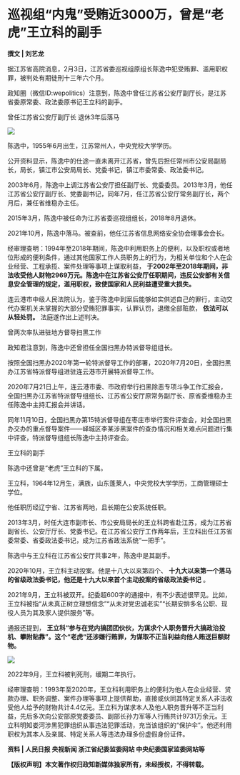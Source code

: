 # 巡视组“内鬼”受贿近3000万，曾是“老虎”王立科的副手

**撰文 | 刘艺龙**

据江苏省高院消息，2月3日，江苏省委巡视组原组长陈逸中犯受贿罪、滥用职权罪，被判处有期徒刑十三年六个月。

政知圈（微信ID:wepolitics）注意到，陈逸中曾任江苏省公安厅副厅长，是江苏省委原常委、政法委原书记王立科的副手。

曾任江苏省公安厅副厅长 退休3年后落马

![](https://inews.gtimg.com/news_bt/OCalMGrKnt7XIHBCcGwzGRbw4BMYjpJ9K6Amtrwn5yjO4AA/1000)

陈逸中，1955年6月出生，江苏常州人，中央党校大学学历。

公开资料显示，陈逸中的仕途一直未离开江苏省，曾先后担任常州市公安局副局长，局长，镇江市公安局局长、党委书记，镇江市委常委、政法委书记。

2003年6月，陈逸中上调江苏省公安厅担任副厅长、党委委员。2013年3月，他任江苏省公安厅副厅长、党委副书记，同年7月，任江苏省公安厅常务副厅长，两个月后，兼任省维稳办主任。

2015年3月，陈逸中被任命为江苏省委巡视组组长，2018年8月退休。

2021年10月，陈逸中落马。被查前，他任江苏省信息网络安全协会理事会会长。

经审理查明：1994年至2018年期间，陈逸中利用职务上的便利，以及职权或者地位形成的便利条件，通过其他国家工作人员职务上的行为，为相关单位和个人在企业经营、工程承揽、案件处理等事项上谋取利益，
**于2002年至2018年期间，非法收受他人财物2969万元。陈逸中在江苏省公安厅任职期间，违反公安部有关信息安全管理的规定，滥用职权，致使国家和人民利益遭受重大损失。**

连云港市中级人民法院认为，鉴于陈逸中到案后能够如实供述自己的罪行，主动交代办案机关未掌握的大部分受贿犯罪事实，认罪认罚，退缴全部赃款，
**依法可以从轻处罚。** 法庭遂作出上述判决。

曾两次率队进驻地方督导扫黑工作

政知君注意到，陈逸中还曾担任全国扫黑办特派督导组组长。

按照全国扫黑办2020年第一轮特派督导工作的部署，2020年7月20日，全国扫黑办江苏省特派督导组进驻连云港市开展特派督导工作。

2020年7月21日上午，连云港市委、市政府举行扫黑除恶专项斗争工作汇报会，全国扫黑办江苏省特派督导组组长、江苏省公安厅原常务副厅长、原省委维稳办主任陈逸中主持汇报会并讲话。

同年11月10日，全国扫黑办第15特派督导组在枣庄市举行案件评查会，对全国扫黑办交办的重点督导案件——峄城区李某涉黑案件的查办情况和相关难点问题进行集中评查，特派督导组组长陈逸中主持评查会。

王立科的副手

陈逸中还曾是“老虎”王立科的下属。

王立科，1964年12月生，满族，山东蓬莱人，中央党校大学学历，工商管理硕士学位。

他任职历经辽宁省、江苏省两地，且长期在公安系统任职。

2013年3月，时任大连市副市长、市公安局局长的王立科跨省赴江苏，成为江苏省副省长、公安厅厅长、党委书记。在江苏省公安厅工作两年后，王立科出任江苏省委常委、省委政法委书记，成为江苏省政法系统“一把手”。

陈逸中与王立科在江苏省公安厅共事2年，陈逸中是其副手。

2020年10月，王立科主动投案。他是十八大以来第四个、 **十九大以来第一个落马的省级政法委书记，他还是十九大以来首个主动投案的省级政法委书记** 。

2021年9月，王立科被双开。纪委超600字的通报中，有不少表述很罕见。比如，王立科被指“从未真正树立理想信念”“从未对党忠诚老实”“长期安排多名公职、现役人员为其及家人提供服务”等。

通报还提到，
**王立科“参与在党内搞团团伙伙，为谋求个人职务晋升大搞政治投机、攀附贴靠”。这个“老虎“还涉嫌行贿罪，为谋取不正当利益向他人贿送巨额财物。**

![](https://inews.gtimg.com/news_bt/OGMmLJ6aJLJYJGbcY0YEHcvDmYzZsyFtvQXugrbLtnAnIAA/1000)

2022年9月，王立科被判死刑，缓期二年执行。

经审理查明：1993年至2020年，王立科利用职务上的便利为他人在企业经营、贷款办理、职务调整、案件办理等事项上提供帮助，直接或伙同其特定关系人非法收受他人给予的财物共计4.4亿元。王立科为谋求本人及他人职务晋升等不正当利益，先后多次向公安部原党委委员、副部长孙力军等人行贿共计9731万余元。王立科明知娄河涉黑犯罪组织从事违法犯罪活动，充当该组织的“保护伞”。他还利用职权为其本人及亲属、特定关系人等违法办理多份虚假身份证件。

**资料 | 人民日报 央视新闻 浙江省纪委监委网站 中央纪委国家监委网站等**

**【版权声明】本文著作权归政知新媒体独家所有，未经授权，不得转载。**

